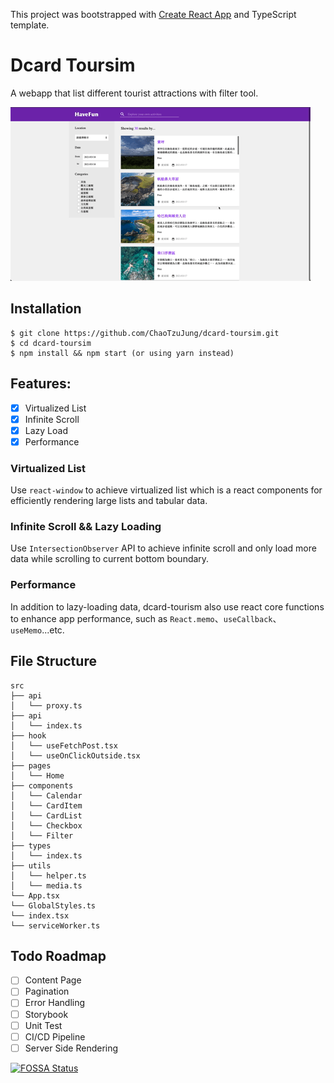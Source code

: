 This project was bootstrapped with [Create React App](https://github.com/facebook/create-react-app) and TypeScript template.

# Dcard Toursim
A webapp that list different tourist attractions with filter tool. 

![image](./assets/dcard-toursim.gif)

## Installation

```shell
$ git clone https://github.com/ChaoTzuJung/dcard-toursim.git
$ cd dcard-toursim
$ npm install && npm start (or using yarn instead)
```

## Features:
  - [X] Virtualized List
  - [X] Infinite Scroll
  - [X] Lazy Load
  - [X] Performance

### Virtualized List
Use `react-window` to achieve virtualized list which is a react components for efficiently rendering large lists and tabular data.

### Infinite Scroll && Lazy Loading
Use `IntersectionObserver` API to achieve infinite scroll and only load more data while scrolling to current bottom boundary.

### Performance
In addition to lazy-loading data, dcard-tourism also use react core functions to enhance app performance, such as `React.memo`、`useCallback`、`useMemo`...etc.

## File Structure
```
src
├── api
│   └── proxy.ts
├── api
│   └── index.ts
├── hook
│   └── useFetchPost.tsx
│   └── useOnClickOutside.tsx
├── pages
│   └── Home
├── components
│   └── Calendar
│   └── CardItem
│   └── CardList
│   └── Checkbox
│   └── Filter
├── types
│   └── index.ts
├── utils
│   └── helper.ts
│   └── media.ts
└── App.tsx
└── GlobalStyles.ts
└── index.tsx
└── serviceWorker.ts
```

## Todo Roadmap
  - [ ] Content Page
  - [ ] Pagination
  - [ ] Error Handling
  - [ ] Storybook
  - [ ] Unit Test
  - [ ] CI/CD Pipeline
  - [ ] Server Side Rendering

[![FOSSA Status](https://app.fossa.com/api/projects/git%2Bgithub.com%2Fkylemocode%2Fdcard-reader.svg?type=large)](https://app.fossa.com/projects/git%2Bgithub.com%2Fkylemocode%2Fdcard-reader?ref=badge_large)